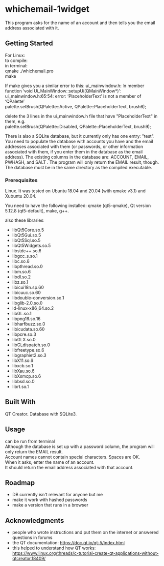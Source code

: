 # whichemail-1widget

This program asks for the name of an account and then tells you the email address associated with it. 

## Getting Started

For Linux:  
to compile:  
in terminal:  
qmake ./whichemail.pro  
make

If make gives you a similar error to this:
ui_mainwindow.h: In member function ‘void Ui_MainWindow::setupUi(QMainWindow*)’:  
ui_mainwindow.h:65:54: error: ‘PlaceholderText’ is not a member of ‘QPalette’  
         palette.setBrush(QPalette::Active, QPalette::PlaceholderText, brush6);

delete the 3 lines in the ui_mainwindow.h file that have "PlaceholderText" in them, e.g.  
palette.setBrush(QPalette::Disabled, QPalette::PlaceholderText, brush9);

There is also a SQLite database, but it currently only has one entry: "test".   You need to populate the database with accounts you have and the email addresses associated with them (or passwords, or other information associated with them, if you enter them in the database as the email address). The existing columns in the database are: ACCOUNT, EMAIL, PWHASH, and SALT .  The program will only return the EMAIL result, though.  
The database must be in the same directory as the compiled executable.

### Prerequisites

Linux. It was tested on Ubuntu 18.04 and 20.04 (with qmake v3.1) and Xubuntu 20.04.

You need to have the following installed: qmake (qt5-qmake), Qt version 5.12.8 (qt5-default), make, g++.  

also these libraries:

- libQt5Core.so.5
- libQt5Gui.so.5
- libQt5Sql.so.5
- libQt5Widgets.so.5
- libstdc++.so.6
- libgcc_s.so.1
- libc.so.6
- libpthread.so.0
- libm.so.6
- libdl.so.2
- libz.so.1
- libicui18n.sp.60
- libicuuc.so.60
- libdouble-conversion.so.1
- libglib-2.0.so.0
- ld-linux-x86_64.so.2
- libGL.so.1
- libpng16.so.16
- libharfbuzz.so.0
- libicudata.so.60
- libpcre.so.3
- libGLX.so.0
- libGLdispatch.so.0
- libfreetype.so.6
- libgraphiet2.so.3
- libX11.so.6
- libxcb.so.1
- libXau.so.6
- libXsmcp.so.6
- libbsd.so.0
- librt.so.1

## Built With

QT Creator. Database with SQLite3.

## Usage

can be run from terminal  
Although the database is set up with a password column, the program will only return the EMAIL result.  
Account names cannot contain special characters. Spaces are OK.  
When it asks, enter the name of an account.  
It should return the email address associated with that account.  

## Roadmap

- DB currently isn't relevant for anyone but me  
- make it work with hashed passwords
- make a version that runs in a browser

## Acknowledgments

* people who wrote instructions and put them on the internet or answered questions in forums
* the QT documentation: https://doc.qt.io/qt-5/index.html
* this helped to understand how QT works: https://www.linux.org/threads/c-tutorial-create-qt-applications-without-qtcreator.18409/
